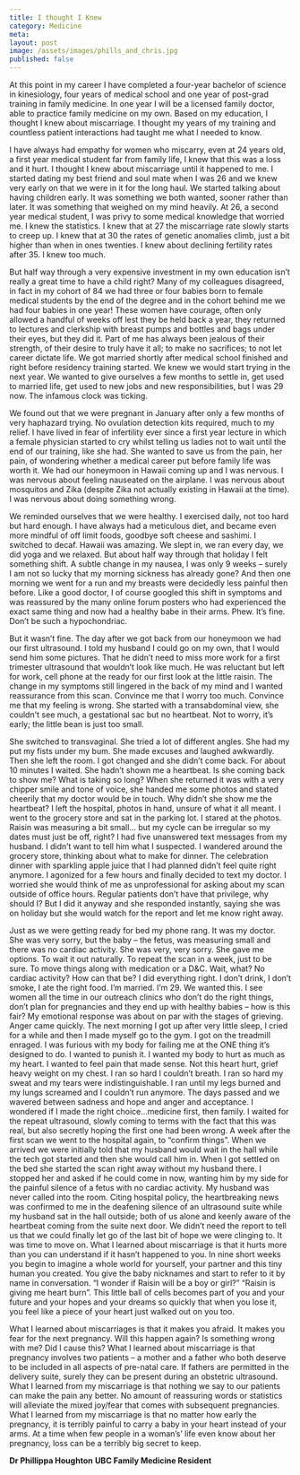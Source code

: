 ```yaml
---
title: I thought I Knew
category: Medicine
meta: 
layout: post
image: /assets/images/phills_and_chris.jpg
published: false
---
```


At this point in my career I have completed a four-year bachelor of science in kinesiology, four years of medical school and one year of post-grad training in family medicine. In one year I will be a licensed family doctor, able to practice family medicine on my own. Based on my education, I thought I knew about miscarriage. I thought my years of my training and countless patient interactions had taught me what I needed to know.

I have always had empathy for women who miscarry, even at 24 years old, a first year medical student far from family life, I knew that this was a loss and it hurt.
I thought I knew about miscarriage until it happened to me.
I started dating my best friend and soul mate when I was 26 and we knew very early on that we were in it for the long haul. We started talking about having children early. It was something we both wanted, sooner rather than later. It was something that weighed on my mind heavily. At 26, a second year medical student, I was privy to some medical knowledge that worried me. I knew the statistics. I knew that at 27 the miscarriage rate slowly starts to creep up. I knew that at 30 the rates of genetic anomalies climb, just a bit higher than when in ones twenties. I knew about declining fertility rates after 35. I knew too much.

But half way through a very expensive investment in my own education isn’t really a great time to have a child right? Many of my colleagues disagreed, in fact in my cohort of 84 we had three or four babies born to female medical students by the end of the degree and in the cohort behind me we had four babies in one year! These women have courage, often only allowed a handful of weeks off lest they be held back a year, they returned to lectures and clerkship with breast pumps and bottles and bags under their eyes, but they did it. Part of me has always been jealous of their strength, of their desire to truly have it all; to make no sacrifices; to not let career dictate life.
We got married shortly after medical school finished and right before residency training started. We knew we would start trying in the next year. We wanted to give ourselves a few months to settle in, get used to married life, get used to new jobs and new responsibilities, but I was 29 now. The infamous clock was ticking.

We found out that we were pregnant in January after only a few months of very haphazard trying. No ovulation detection kits required, much to my relief. I have lived in fear of infertility ever since a first year lecture in which a female physician started to cry whilst telling us ladies not to wait until the end of our training, like she had. She wanted to save us from the pain, her pain, of wondering whether a medical career put before family life was worth it.
We had our honeymoon in Hawaii coming up and I was nervous. I was nervous about feeling nauseated on the airplane. I was nervous about mosquitos and Zika (despite Zika not actually existing in Hawaii at the time). I was nervous about doing something wrong.

We reminded ourselves that we were healthy. I exercised daily, not too hard but hard enough. I have always had a meticulous diet, and became even more mindful of off limit foods, goodbye soft cheese and sashimi. I switched to decaf.
Hawaii was amazing. We slept in, we ran every day, we did yoga and we relaxed. But about half way through that holiday I felt something shift. A subtle change in my nausea, I was only 9 weeks – surely I am not so lucky that my morning sickness has already gone? And then one morning we went for a run and my breasts were decidedly
less painful then before. Like a good doctor, I of course googled this shift in symptoms and was reassured by the many online forum posters who had experienced the exact same thing and now had a healthy babe in their arms. Phew. It’s fine. Don’t be such a hypochondriac.

But it wasn’t fine. The day after we got back from our honeymoon we had our first ultrasound. I told my husband I could go on my own, that I would send him some pictures. That he didn’t need to miss more work for a first trimester ultrasound that wouldn’t look like much. He was reluctant but left for work, cell phone at the ready for our first look at the little raisin.
The change in my symptoms still lingered in the back of my mind and I wanted reassurance from this scan. Convince me that I worry too much. Convince me that my feeling is wrong. She started with a transabdominal view, she couldn't see much, a gestational sac but no heartbeat. Not to worry, it’s early; the little bean is just too small.

She switched to transvaginal. She tried a lot of different angles. She had my put my fists under my bum. She made excuses and laughed awkwardly. Then she left the room. I got changed and she didn’t come back. For about 10 minutes I waited. She hadn’t shown me a heartbeat. Is she coming back to show me? What is taking so long? When she returned it was with a very chipper smile and tone of voice, she handed me some photos and stated cheerily that my doctor would be in touch. Why didn’t she show me the heartbeat?
I left the hospital, photos in hand, unsure of what it all meant. I went to the grocery store and sat in the parking lot. I stared at the photos. Raisin was measuring a bit small... but my cycle can be irregular so my dates must just be off, right? I had five unanswered text messages from my husband. I didn’t want to tell him what I suspected. I wandered around the grocery store, thinking about what to make for dinner. The celebration dinner with sparkling apple juice that I had planned didn’t feel quite right anymore.
I agonized for a few hours and finally decided to text my doctor. I worried she would think of me as unprofessional for asking about my scan outside of office hours. Regular patients don’t have that privilege, why should I? But I did it anyway and she responded instantly, saying she was on holiday but she would watch for the report and let me know right away.

Just as we were getting ready for bed my phone rang. It was my doctor. She was very sorry, but the baby – the fetus, was measuring small and there was no cardiac activity. She was very, very sorry. She gave me options. To wait it out naturally. To repeat the scan in a week, just to be sure. To move things along with medication or a D&C.
Wait, what? No cardiac activity? How can that be? I did everything right. I don’t drink, I don’t smoke, I ate the right food. I’m married. I’m 29. We wanted this. I see women all the time in our outreach clinics who don’t do the right things, don’t plan for pregnancies and they end up with healthy babies – how is this fair?
My emotional response was about on par with the stages of grieving. Anger came quickly. The next morning I got up after very little sleep, I cried for a while and then I made myself go to the gym. I got on the treadmill enraged. I was furious with my body for failing me at the ONE thing it’s designed to do. I wanted to punish it. I wanted my body to hurt as much as my heart. I wanted to feel pain that made sense. Not this heart
hurt, grief heavy weight on my chest. I ran so hard I couldn’t breath. I ran so hard my sweat and my tears were indistinguishable. I ran until my legs burned and my lungs screamed and I couldn’t run anymore.
The days passed and we wavered between sadness and hope and anger and acceptance. I wondered if I made the right choice...medicine first, then family.
I waited for the repeat ultrasound, slowly coming to terms with the fact that this was real, but also secretly hoping the first one had been wrong.
A week after the first scan we went to the hospital again, to “confirm things”. When we arrived we were initially told that my husband would wait in the hall while the tech got started and then she would call him in. When I got settled on the bed she started the scan right away without my husband there. I stopped her and asked if he could come in now, wanting him by my side for the painful silence of a fetus with no cardiac activity.
My husband was never called into the room. Citing hospital policy, the heartbreaking news was confirmed to me in the deafening silence of an ultrasound suite while my husband sat in the hall outside; both of us alone and keenly aware of the heartbeat coming from the suite next door. We didn’t need the report to tell us that we could finally let go of the last bit of hope we were clinging to. It was time to move on.
What I learned about miscarriage is that it hurts more than you can understand if it hasn’t happened to you. In nine short weeks you begin to imagine a whole world for yourself, your partner and this tiny human you created. You give the baby nicknames and start to refer to it by name in conversation. “I wonder if Raisin will be a boy or girl?” “Raisin is giving me heart burn”. This little ball of cells becomes part of you and your future and your hopes and your dreams so quickly that when you lose it, you feel like a piece of your heart just walked out on you too.

What I learned about miscarriages is that it makes you afraid. It makes you fear for the next pregnancy. Will this happen again? Is something wrong with me? Did I cause this?
What I learned about miscarriage is that pregnancy involves two patients – a mother and a father who both deserve to be included in all aspects of pre-natal care. If fathers are permitted in the delivery suite, surely they can be present during an obstetric ultrasound.
What I learned from my miscarriage is that nothing we say to our patients can make the pain any better. No amount of reassuring words or statistics will alleviate the mixed joy/fear that comes with subsequent pregnancies.
What I learned from my miscarriage is that no matter how early the pregnancy, it is terribly painful to carry a baby in your heart instead of your arms. At a time when few people in a woman’s’ life even know about her pregnancy, loss can be a terribly big secret to keep.

**Dr Phillippa Houghton**
**UBC Family Medicine Resident**
